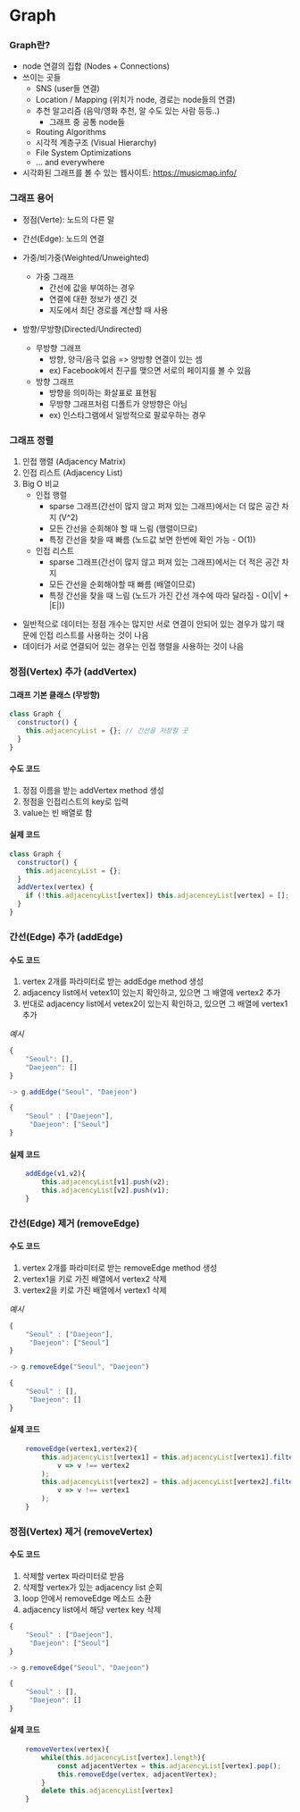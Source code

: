 # Graph

### Graph란?

- node 연결의 집합 (Nodes + Connections)
- 쓰이는 곳들
  - SNS (user들 연결)
  - Location / Mapping (위치가 node, 경로는 node들의 연결)
  - 추천 알고리즘 (음악/영화 추천, 알 수도 있는 사람 등등..)
    - 그래프 중 공통 node들
  - Routing Algorithms
  - 시각적 계층구조 (Visual Hierarchy)
  - File System Optimizations
  - ... and everywhere
- 시각화된 그래프를 볼 수 있는 웹사이트: https://musicmap.info/

### 그래프 용어

- 정점(Verte): 노드의 다른 말
- 간선(Edge): 노드의 연결
- 가중/비가중(Weighted/Unweighted)

  - 가중 그래프
    - 간선에 값을 부여하는 경우
    - 연결에 대한 정보가 생긴 것
    - 지도에서 최단 경로를 계산할 때 사용

- 방향/무방향(Directed/Undirected)
  - 무방향 그래프
    - 방향, 양극/음극 없음 => 양방향 연결이 있는 셈
    - ex) Facebook에서 친구를 맺으면 서로의 페이지를 볼 수 있음
  - 방향 그래프
    - 방향을 의미하는 화살표로 표현됨
    - 무방향 그래프처럼 디폴트가 양방향은 아님
    - ex) 인스타그램에서 일방적으로 팔로우하는 경우

### 그래프 정렬

1. 인접 행렬 (Adjacency Matrix)
2. 인접 리스트 (Adjacency List)
3. Big O 비교
   - 인접 행렬
     - sparse 그래프(간선이 많지 않고 퍼져 있는 그래프)에서는 더 많은 공간 차지 (V^2)
     - 모든 간선을 순회해야 할 때 느림 (행렬이므로)
     - 특정 간선을 찾을 때 빠름 (노드값 보면 한번에 확인 가능 - O(1))
   - 인접 리스트
     - sparse 그래프(간선이 많지 않고 퍼져 있는 그래프)에서는 더 적은 공간 차지
     - 모든 간선을 순회해야할 때 빠름 (배열이므로)
     - 특정 간선을 찾을 때 느림 (노드가 가진 간선 개수에 따라 달라짐 - O(|V| + |E|))

- 일반적으로 데이터는 정점 개수는 많지만 서로 연결이 안되어 있는 경우가 많기 때문에 인접 리스트를 사용하는 것이 나음
- 데이터가 서로 연결되어 있는 경우는 인접 행렬을 사용하는 것이 나음

### 정점(Vertex) 추가 (addVertex)

#### 그래프 기본 클래스 (무방향)

```javascript
class Graph {
  constructor() {
    this.adjacencyList = {}; // 간선을 저장할 곳
  }
}
```

#### 수도 코드

1. 정점 이름을 받는 addVertex method 생성
2. 정점을 인접리스트의 key로 입력
3. value는 빈 배열로 함

#### 실제 코드

```javascript
class Graph {
  constructor() {
    this.adjacencyList = {};
  }
  addVertex(vertex) {
    if (!this.adjacencyList[vertex]) this.adjacenceyList[vertex] = [];
  }
}
```

### 간선(Edge) 추가 (addEdge)

#### 수도 코드

1. vertex 2개를 파라미터로 받는 addEdge method 생성
2. adjacency list에서 vetex1이 있는지 확인하고, 있으면 그 배열에 vertex2 추가
3. 반대로 adjacency list에서 vetex2이 있는지 확인하고, 있으면 그 배열에 vertex1 추가

*예시*

```javascript
{
    "Seoul": [],
    "Daejeon": []
}

-> g.addEdge("Seoul", "Daejeon")

{
    "Seoul" : ["Daejeon"],
     "Daejeon": ["Seoul"]
}

```

#### 실제 코드

```Javascript
    addEdge(v1,v2){
        this.adjacencyList[v1].push(v2);
        this.adjacencyList[v2].push(v1);
    }
```

### 간선(Edge) 제거 (removeEdge)  
#### 수도 코드
1. vertex 2개를 파라미터로 받는 removeEdge method 생성
2. vertex1을 키로 가진 배열에서 vertex2 삭제
3. vertex2을 키로 가진 배열에서 vertex1 삭제

*예시*

```javascript
{
    "Seoul" : ["Daejeon"],
     "Daejeon": ["Seoul"]
}

-> g.removeEdge("Seoul", "Daejeon")

{
    "Seoul" : [],
     "Daejeon": []
}

```

#### 실제 코드
```javascript
    removeEdge(vertex1,vertex2){
        this.adjacencyList[vertex1] = this.adjacencyList[vertex1].filter(
            v => v !== vertex2
        );
        this.adjacencyList[vertex2] = this.adjacencyList[vertex2].filter(
            v => v !== vertex1
        );
    }
```

### 정점(Vertex) 제거 (removeVertex)  
#### 수도 코드
1. 삭제할 vertex 파라미터로 받음
2. 삭제할 vertex가 있는 adjacency list 순회
3. loop 안에서 removeEdge 메소드 소환
4. adjacency list에서 해당 vertex key 삭제
```javascript
{
    "Seoul" : ["Daejeon"],
     "Daejeon": ["Seoul"]
}

-> g.removeEdge("Seoul", "Daejeon")

{
    "Seoul" : [],
     "Daejeon": []
}

```

#### 실제 코드
```javascript
    removeVertex(vertex){
        while(this.adjacencyList[vertex].length){
            const adjacentVertex = this.adjacencyList[vertex].pop();
            this.removeEdge(vertex, adjacentVertex);
        }
        delete this.adjacencyList[vertex]
    }
```
